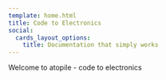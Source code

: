 ```yaml
---
template: home.html
title: Code to Electronics
social:
  cards_layout_options:
    title: Documentation that simply works
---
```


Welcome to atopile - code to electronics
